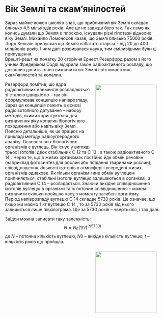 # Вік Землі та скам’янілостей

Зараз майже кожен школяр знає, що приблизний вік Землі складає близько 4,5 мільярдів років. Але
це не завжди було так. Так само як колись думали що Земля є плоскою, існували різні гіпотези
відносно віку Землі. Михайло Ломоносов казав, що Землі близько 75000 років, Лорд Кельвін
припускав що Земля набагато старша – від 20 до 400 мільйонів років. І чим далі розвивалася наука,
тим сміливішими були ці припущення.     
Врешті-решт на початку 20 сторіччя Ернест Резерфорд разом з його учнем Фредеріком Содді
відкрили закон радіоактивного розпаду, що дозволив досить точно визначити вік Землі і
різноманітних скам’янілостей та копалин. 
<p><img src="Ernest_Rutherford_LOC.jpg" width="200" height="200" align="right" vspace="10" hspace="10">
  
  Резерфорд помітив, що ядра радіоактивних елементів розпадаються зі сталою швидкістю – так він
сформулював концепцію напіврозпаду.     
Зараз ця концепція лежить в основі радіоізотопного датування – набору методів, якими
користуються для визначення віку копалин біологічного походження або навіть віку Землі.
Поясню детальніше, як це працює на прикладі методу радіоуглеродного аналізу. Основою всіх
біологічних організмів є вуглець. Він існує у вигляді трьох ізотопів: двох стабільних С 12 та С 13 , а
також радіоактивного С 14 . Через те, що в живих організмах постійно йде обмін речовин
(наприклад фотосинтез для рослин або поїдання тваринами рослин), співвідношення кількості
ізотопів в атмосфері і всередині живих організмів однакове. Як тільки організм гине обмін
вуглецем припиняється, стабільні ізотопи вуглецю залишаються в організмі, а радіоактивний С 14 –
розпадається. Знаючи вихідне співвідношення ізотопів вуглецю в організмі та їх поточне
співвідношення – можна визначити скільки пройшло часу з моменту загибелі організму.         
Період напіврозпаду вуглецю С 14 складає 5730 років. Це означає, що якщо ми маємо 1 кг вуглецю
С 14 , то за 5730 років від нього залишиться лише півкілограма. Ще за 5730 років – чвертькіло, і так
далі.       

Звідси можна записати таку залежність:
$$N=N_0(1/2)^{(t/5730)}$$
де 𝑁 – поточна кількість вуглецю, 𝑁0 – вихідна кількість вуглецю, 𝑡 – кількість років що пройшла.
<p><img src="91.png" width="200" height="200" align="right" vspace="10" hspace="10">
